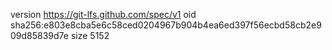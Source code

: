 version https://git-lfs.github.com/spec/v1
oid sha256:e803e8cba5e6c58ced0204967b904b4ea6ed397f56ecbd58cb2e909d85839d7e
size 5152
